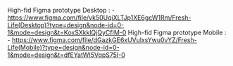 High-fid Figma prototype Desktop : - https://www.figma.com/file/vk50UqiXLTJp1XE6gcW1Rm/Fresh-Life(Desktop)?type=design&node-id=0-1&mode=design&t=KoxSXkklQjQyCfIM-0
High-fid Figma prototype Mobile : - https://www.figma.com/file/dGazkGE6xUVulxsYwu0vYZ/Fresh-Life(Mobile)?type=design&node-id=0-1&mode=design&t=dfEYatWI5VqpS75I-0
